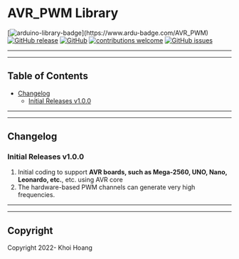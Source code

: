 # AVR_PWM Library

[![arduino-library-badge](https://www.ardu-badge.com/badge/AVR_PWM.svg?)](https://www.ardu-badge.com/AVR_PWM)
[![GitHub release](https://img.shields.io/github/release/khoih-prog/AVR_PWM.svg)](https://github.com/khoih-prog/AVR_PWM/releases)
[![GitHub](https://img.shields.io/github/license/mashape/apistatus.svg)](https://github.com/khoih-prog/AVR_PWM/blob/master/LICENSE)
[![contributions welcome](https://img.shields.io/badge/contributions-welcome-brightgreen.svg?style=flat)](#Contributing)
[![GitHub issues](https://img.shields.io/github/issues/khoih-prog/AVR_PWM.svg)](http://github.com/khoih-prog/AVR_PWM/issues)

---
---

## Table of Contents

* [Changelog](#changelog)
  * [Initial Releases v1.0.0](#Initial-Releases-v100)

---
---

## Changelog

### Initial Releases v1.0.0

1. Initial coding to support **AVR boards, such as Mega-2560, UNO, Nano, Leonardo, etc.**, etc. using AVR core
2. The hardware-based PWM channels can generate very high frequencies.

---
---

## Copyright

Copyright 2022- Khoi Hoang


